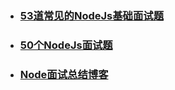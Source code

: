 - ### [53道常见的NodeJs基础面试题](https://blog.csdn.net/snsHL9db69ccu1aIKl9r/article/details/115037679)

- ### [50个NodeJs面试题](https://blog.51cto.com/u_13225813/3118537)

- ### [Node面试总结博客](https://www.html5iq.com/6003f725f72c21052324d29d.html)

